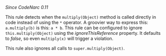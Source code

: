 
*Since CodeNarc 0.11*

This rule detects when the `multiply(Object)` method is called directly in code instead of using the
`*` operator. A groovier  way to express this: `a.multiply(b)` is this: `a * b`. This rule can be
configured to ignore `this.multiply(Object)` using the *ignoreThisReference* property. It defaults to
*false*, so even `multiply(x)` will trigger a violation.

This rule also ignores all calls to `super.multiply(Object)`.

